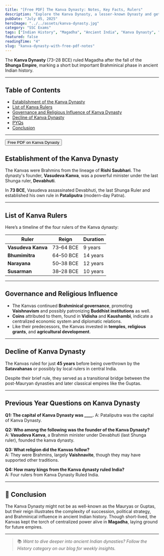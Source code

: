 ```yaml
---
title: "[Free PDF] The Kanva Dynasty: Notes, Key Facts, Rulers"
description: "Explore the Kanva Dynasty, a lesser-known Dynasty and get free PDF."
pubDate: "July 05, 2025"
heroImage: "../../assets/kanva-dynasty.jpg"
category: "SSC Exams"
tags: ["Indian History", "Magadha", "Ancient India", "Kanva Dynasty", "Dynasties of India"]
featured: false
readingTime: "4"
slug: "kanva-dynasty-with-free-pdf-notes"
---
```



The **Kanva Dynasty** (73–28 BCE) ruled Magadha after the fall of the **Shunga Empire**, marking a short but important Brahminical phase in ancient Indian history.

---

## Table of Contents
- [Establishment of the Kanva Dynasty](#establishment-of-the-kanva-dynasty)
- [List of Kanva Rulers](#list-of-kanva-rulers)
- [Governance and Religious Influence of Kanva Dynasty](#governance-and-religious-influence)
- [Decline of Kanva Dynasty](#decline-of-kanva-dynasty)
- [PYQs](#previous-year-questions-on-kanva-dynasty)
- [Conclusion](#conclusion)

---

<button class="btn btn-primary" onclick="window.print()">Free PDF on Kanva Dynasty</button>

## Establishment of the Kanva Dynasty

The Kanvas were Brahmins from the lineage of **Rishi Saubhari**. The dynasty's founder, **Vasudeva Kanva**, was a powerful minister under the last Shunga ruler, **Devabhuti**.

In **73 BCE**, Vasudeva assassinated Devabhuti, the last Shunga Ruler and established his own rule in **Pataliputra** (modern-day Patna).

---

## List of Kanva Rulers

Here’s a timeline of the four rulers of the Kanva dynasty:

| Ruler           | Reign        | Duration |
|-----------------|--------------|----------|
| **Vasudeva Kanva** | 73–64 BCE    | 9 years  |
| **Bhumimitra**     | 64–50 BCE    | 14 years |
| **Narayana**       | 50–38 BCE    | 12 years |
| **Susarman**       | 38–28 BCE    | 10 years |

---

## Governance and Religious Influence

- The Kanvas continued **Brahminical governance**, promoting **Vaishnavism** and possibly patronizing **Buddhist institutions** as well.
- **Coins** attributed to them, found in **Vidisha** and **Kaushambi**, indicate a centralized economic system and diplomatic relations.
- Like their predecessors, the Kanvas invested in **temples**, **religious grants**, and **agricultural development**.

---

## Decline of Kanva Dynasty

The Kanvas ruled for just **45 years** before being overthrown by the **Satavahanas** or possibly by local rulers in central India.

Despite their brief rule, they served as a transitional bridge between the post-Mauryan dynasties and later classical empires like the Guptas.

---

## Previous Year Questions on Kanva Dynasty
**Q1: The capital of Kanva Dynasty was ____.**
A: Pataliputra was the capital of Kanva Dynasty.

**Q2: Who among the following was the founder of the Kanva Dynasty?**  
A: **Vasudeva Kanva**, a Brahmin minister under Devabhuti (last Shunga ruler), founded the kanva dynasty.

**Q3: What religion did the Kanvas follow?**  
A: They were Brahmins, largely **Vaishnavite**, though they may have supported other traditions.

**Q4: How many kings from the Kanva dynasty ruled India?**  
A: Four rulers from Kanva Dynasty Ruled India.

---

## 🧾 Conclusion

The Kanva Dynasty might not be as well-known as the Mauryas or Guptas, but their reign illustrates the complexity of succession, political strategy, and Brahminical influence in ancient Indian history. Though short-lived, the Kanvas kept the torch of centralized power alive in **Magadha**, laying ground for future empires.

---

> 📚 *Want to dive deeper into ancient Indian dynasties? Follow the History category on our blog for weekly insights.*

